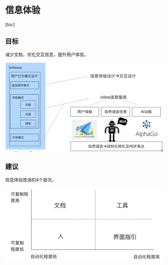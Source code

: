 # 信息体验

[toc]

## 目标

减少文档，优化交互信息，提升用户体验。

![信息体验](images/informationexperience.png)

## 建议

信息体验改进的4个层次。

![信息体验](./images/information.png)
